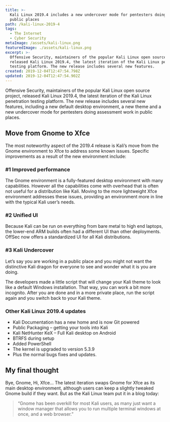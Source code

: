 ```yaml
---
title: >-
  Kali Linux 2019.4 includes a new undercover mode for pentesters doing work in
  public places
path: /kali-linux-2019-4
tags:
  - The Internet
  - Cyber Security
metaImage: /assets/kali-linux.png
featuredImage: ./assets/kali-linux.png
excerpt: >-
  Offensive Security, maintainers of the popular Kali Linux open source project,
  released Kali Linux 2019.4, the latest iteration of the Kali Linux penetration
  testing platform. The new release includes several new features.
created: 2019-12-04T12:47:54.798Z
updated: 2019-12-04T12:47:54.902Z
---
```

Offensive Security, maintainers of the popular Kali Linux open source project, released Kali Linux 2019.4, the latest iteration of the Kali Linux penetration testing platform. The new release includes several new features, including a new default desktop environment, a new theme and a new undercover mode for pentesters doing assessment work in public places.

## Move from Gnome to Xfce

The most noteworthy aspect of the 2019.4 release is Kali’s move from the Gnome environment to Xfce to address some known issues. Specific improvements as a result of the new environment include:

### \#1 Improved performance

The Gnome environment is a fully-featured desktop environment with many capabilities. However all the capabilities come with overhead that is often not useful for a distribution like Kali. Moving to the more lightweight Xfce environment addresses these issues, providing an environment more in line with the typical Kali user’s needs.

### \#2 Unified UI

Because Kali can be run on everything from bare metal to high end laptops, the lower-end ARM builds often had a different UI than other deployments. OffSec now offers a standardized UI for all Kali distributions.

### \#3 Kali Undercover

Let’s say you are working in a public place and you might not want the distinctive Kali dragon for everyone to see and wonder what it is you are doing.

The developers made a little script that will change your Kali theme to look like a default Windows installation. That way, you can work a bit more incognito. After you are done and in a more private place, run the script again and you switch back to your Kali theme.

### Other Kali Linux 2019.4 updates

* Kali Documentation has a new home and is now Git powered
* Public Packaging – getting your tools into Kali
* Kali NetHunter KeX – Full Kali desktop on Android
* BTRFS during setup
* Added PowerShell
* The kernel is upgraded to version 5.3.9
* Plus the normal bugs fixes and updates.

## My final thought

Bye, Gnome, Hi, Xfce… The latest iteration swaps Gnome for Xfce as its main desktop environment, although users can keep a slightly tweaked Gnome build if they want. But as the Kali Linux team put it in a blog today: 

> “Gnome has been overkill for most Kali users, as many just want a window manager that allows you to run multiple terminal windows at once, and a web browser.”
